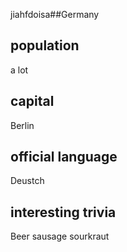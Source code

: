 jiahfdoisa##Germany
## population
a lot

## capital
Berlin
 
## official language
Deustch

## interesting trivia

Beer sausage sourkraut

